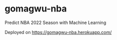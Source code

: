 # gomagwu-nba
Predict NBA 2022 Season with Machine Learning

Deployed on 
https://gomagwu-nba.herokuapp.com/
